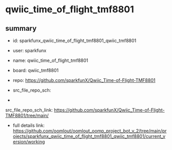 # qwiic_time_of_flight_tmf8801
 
## summary 
* id: sparkfunx_qwiic_time_of_flight_tmf8801_qwiic_tmf8801
* user: sparkfunx
* name: qwiic_time_of_flight_tmf8801
* board: qwiic_tmf8801
* repo: https://github.com/sparkfunX/Qwiic_Time-of-Flight-TMF8801



* src_file_repo_sch: 
*
 src_file_repo_sch_link: https://github.com/sparkfunX/Qwiic_Time-of-Flight-TMF8801/tree/main/
* full details link: https://github.com/oomlout/oomlout_oomp_project_bot_v_2/tree/main/projects/sparkfunx_qwiic_time_of_flight_tmf8801_qwiic_tmf8801/current_version/working  






